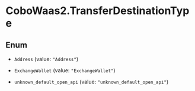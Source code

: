 # CoboWaas2.TransferDestinationType

## Enum


* `Address` (value: `"Address"`)

* `ExchangeWallet` (value: `"ExchangeWallet"`)

* `unknown_default_open_api` (value: `"unknown_default_open_api"`)



